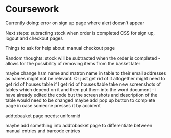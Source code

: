# Coursework



Currently doing:
error on sign up page where alert doesn't appear


Next steps:
subracting stock when order is completed
CSS for sign up, logout and checkout pages


Things to ask for help about:
manual checkout page


Random thoughts:
stock will be subtracted when the order is completed - allows for the possibility of removing items from the basket later

maybe change hsm name and matron name in table to their email addresses as names might not be relevant. Or just get rid of it altogether
might need to get rid of houses table
if I get rid of houses table take new screenshots of tables which depend on it and then put them into the word document - i have already edited the code but the screenshots and description of the table would need to be changed
maybe add pop up button to complete page in case someone presses it by accident



addtobasket page needs:
uniformid

maybe add something into addtobasket page to differentiate between manual entries and barcode entries